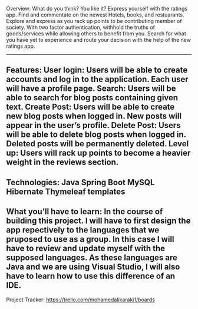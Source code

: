 Overview: What do you think? You like it? Express yourself with the ratings app. Find and commentate on the newest Hotels, books, and  restuarants. Explore and express as you rack up points to be contributing member of society. With two factor authentication, withhold the truths of goods/services while allowing others to benefit from you. Search for what you have yet to experience and route your decision with the help of the new ratings app.

-----------------------------------------------------------
Features: 
User login: Users will be able to create accounts and log in to the application. Each user will have a profile page.
Search: Users will be able to search for blog posts containing given text.
Create Post: Users will be able to create new blog posts when logged in. New posts will appear in the user’s profile.
Delete Post: Users will be able to delete blog posts when logged in. Deleted posts will be permanently deleted.
Level up: Users will rack up points to become a heavier weight in the reviews section.
-----------------------------------------------------------
Technologies:
Java
Spring Boot
MySQL
Hibernate
Thymeleaf templates
-----------------------------------------------------------
What you’ll have to learn: In the course of building this project. I will have to first design the app repectively to the languages that we pruposed to use as a group. In this case I will have to review and update myself with the supposed languages. As these languages are Java and we are using Visual Studio, I will also have to learn how to use this difference of an IDE.
-----------------------------------------------------------
Project Tracker: https://trello.com/mohamedalikaraki1/boards
